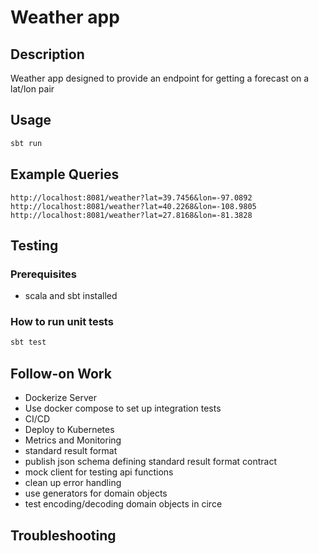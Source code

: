 # Weather app

## Description
Weather app designed to provide an endpoint for getting a forecast on a lat/lon pair

## Usage
```bash
sbt run
```

## Example Queries
```
http://localhost:8081/weather?lat=39.7456&lon=-97.0892
http://localhost:8081/weather?lat=40.2268&lon=-108.9805
http://localhost:8081/weather?lat=27.8168&lon=-81.3828
```

## Testing

### Prerequisites
- scala and sbt installed

### How to run unit tests
   ```bash
   sbt test
   ```

## Follow-on Work
 - Dockerize Server
 - Use docker compose to set up integration tests
 - CI/CD
 - Deploy to Kubernetes
 - Metrics and Monitoring
 - standard result format
 - publish json schema defining standard result format contract
 - mock client for testing api functions
 - clean up error handling
 - use generators for domain objects
 - test encoding/decoding domain objects in circe

## Troubleshooting